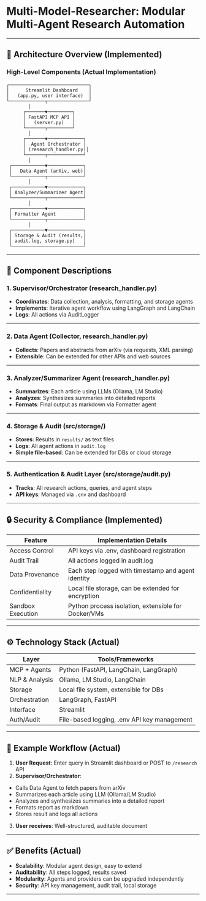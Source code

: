 # **Multi-Model-Researcher: Modular Multi-Agent Research Automation**

---

## 🧠 **Architecture Overview (Implemented)**

### **High-Level Components (Actual Implementation)**

```diagram
┌─────────────────────────────┐
│      Streamlit Dashboard    │
│   (app.py, user interface)  │
└─────────────┬───────────────┘
        │
      ┌───────▼─────────┐
      │ FastAPI MCP API │
      │   (server.py)   │
      └───────┬─────────┘
        │
      ┌───────▼─────────────┐
      │  Agent Orchestrator │
      │ (research_handler.py)│
      └───────┬─────────────┘
        │
 ┌────────────▼─────────────┐
 │   Data Agent (arXiv, web)│
 └────────────┬─────────────┘
        │
 ┌────────────▼─────────────┐
 │ Analyzer/Summarizer Agent│
 └────────────┬─────────────┘
        │
 ┌────────────▼─────────────┐
 │ Formatter Agent          │
 └────────────┬─────────────┘
        │
 ┌────────────▼─────────────┐
 │ Storage & Audit (results,│
 │ audit.log, storage.py)   │
 └──────────────────────────┘
```

---

## 🧩 **Component Descriptions**

### 1. **Supervisor/Orchestrator (research_handler.py)**

- **Coordinates**: Data collection, analysis, formatting, and storage agents
- **Implements**: Iterative agent workflow using LangGraph and LangChain
- **Logs**: All actions via AuditLogger

---

### 2. **Data Agent (Collector, research_handler.py)**

- **Collects**: Papers and abstracts from arXiv (via requests, XML parsing)
- **Extensible**: Can be extended for other APIs and web sources

---

### 3. **Analyzer/Summarizer Agent (research_handler.py)**

- **Summarizes**: Each article using LLMs (Ollama, LM Studio)
- **Analyzes**: Synthesizes summaries into detailed reports
- **Formats**: Final output as markdown via Formatter agent

---

### 4. **Storage & Audit (src/storage/)**

- **Stores**: Results in `results/` as text files
- **Logs**: All agent actions in `audit.log`
- **Simple file-based**: Can be extended for DBs or cloud storage

---

### 5. **Authentication & Audit Layer (src/storage/audit.py)**

- **Tracks**: All research actions, queries, and agent steps
- **API keys**: Managed via `.env` and dashboard

---

## 🔒 **Security & Compliance (Implemented)**

| Feature           | Implementation Details                              |
| ----------------- | --------------------------------------------------- |
| Access Control    | API keys via .env, dashboard registration           |
| Audit Trail       | All actions logged in audit.log                     |
| Data Provenance   | Each step logged with timestamp and agent identity  |
| Confidentiality   | Local file storage, can be extended for encryption  |
| Sandbox Execution | Python process isolation, extensible for Docker/VMs |

---

## ⚙️ **Technology Stack (Actual)**

| Layer          | Tools/Frameworks                            |
| -------------- | ------------------------------------------- |
| MCP + Agents   | Python (FastAPI, LangChain, LangGraph)      |
| NLP & Analysis | Ollama, LM Studio, LangChain                |
| Storage        | Local file system, extensible for DBs       |
| Orchestration  | LangGraph, FastAPI                          |
| Interface      | Streamlit                                   |
| Auth/Audit     | File-based logging, .env API key management |

---

## 🔁 **Example Workflow (Actual)**

1. **User Request**: Enter query in Streamlit dashboard or POST to `/research` API
2. **Supervisor/Orchestrator**:

- Calls Data Agent to fetch papers from arXiv
- Summarizes each article using LLM (Ollama/LM Studio)
- Analyzes and synthesizes summaries into a detailed report
- Formats report as markdown
- Stores result and logs all actions

3. **User receives**: Well-structured, auditable document

---

## ✅ **Benefits (Actual)**

- **Scalability**: Modular agent design, easy to extend
- **Auditability**: All steps logged, results saved
- **Modularity**: Agents and providers can be upgraded independently
- **Security**: API key management, audit trail, local storage

---
